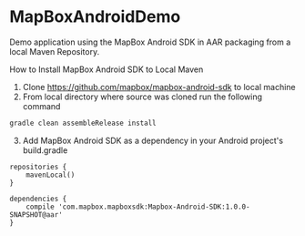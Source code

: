 MapBoxAndroidDemo
=================

Demo application using the MapBox Android SDK in AAR packaging from a local Maven Repository.

How to Install MapBox Android SDK to Local Maven

1. Clone https://github.com/mapbox/mapbox-android-sdk to local machine
2. From local directory where source was cloned run the following command
```sh
gradle clean assembleRelease install
```
3. Add MapBox Android SDK as a dependency in your Android project's build.gradle
```
repositories {
    mavenLocal()
}

dependencies {
	compile 'com.mapbox.mapboxsdk:Mapbox-Android-SDK:1.0.0-SNAPSHOT@aar'
}
```
